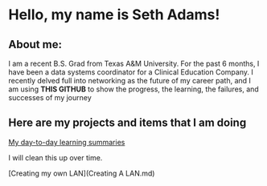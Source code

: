 <H1> Hello, my name is Seth Adams!</H1>

<h2> About me:</h2>
<p> I am a recent B.S. Grad from Texas A&M University. For the past 6 months, I have been a data systems coordinator for a Clinical Education Company.
I recently delved full into networking as the future of my career path, and I am using <b>THIS GITHUB</b>  to show the progress, the learning, the failures, and successes of my journey</p>

<h2> Here are my projects and items that I am doing</h2>

[My day-to-day learning summaries](day_to_day)

I will clean this up over time.

[Creating my own LAN](Creating A LAN.md)


